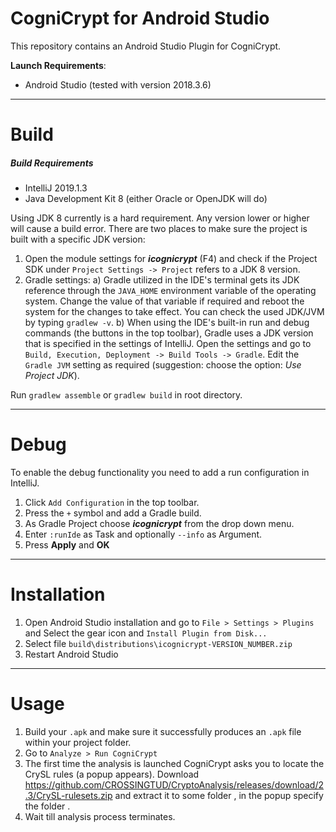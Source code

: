 # CogniCrypt for Android Studio

This repository contains an Android Studio Plugin for CogniCrypt.

**Launch Requirements**:
- Android Studio (tested with version 2018.3.6)
  
---

# Build 

##### Build Requirements
- IntelliJ  2019.1.3
- Java Development Kit 8 (either Oracle or OpenJDK will do)

Using JDK 8 currently is a hard requirement. Any version lower or higher will cause a build error. There are two places to make sure the project is built with a specific JDK version: 

1. Open the module settings for ***icognicrypt*** (F4) and check if the Project SDK under `Project Settings -> Project` refers to a JDK 8 version.
2. Gradle settings:
    a) Gradle utilized in the IDE's terminal gets its JDK reference through the `JAVA_HOME` environment variable of the operating system. Change the value of that variable if required and reboot the system for the changes to take effect. You can check the used JDK/JVM by typing `gradlew -v`.
    b) When using the IDE's built-in run and debug commands (the buttons in the top toolbar), Gradle uses a JDK version that is specified in the settings of IntelliJ. Open the settings and go to `Build, Execution, Deployment -> Build Tools -> Gradle`. Edit the `Gradle JVM` setting as required (suggestion: choose the option: *Use Project JDK*).
   
Run `gradlew assemble`  or `gradlew build` in root directory.

---

# Debug

To enable the debug functionality you need to add a run configuration in IntelliJ. 
1. Click `Add Configuration` in the top toolbar.
2. Press the `+` symbol and add a Gradle build.
3. As Gradle Project choose ***icognicrypt*** from the drop down menu.
4. Enter `:runIde` as Task and optionally `--info` as Argument.
5. Press **Apply** and **OK** 

---

# Installation

1. Open Android Studio installation and go to `File > Settings > Plugins` and Select the gear icon and `Install Plugin from Disk...`
2. Select file `build\distributions\icognicrypt-VERSION_NUMBER.zip` 
3. Restart Android Studio 

---

# Usage

1. Build your `.apk` and make sure it successfully produces an `.apk` file within your project folder.
2. Go to `Analyze > Run CogniCrypt`
3. The first time the analysis is launched CogniCrypt asks you to locate the CrySL rules (a popup appears). Download https://github.com/CROSSINGTUD/CryptoAnalysis/releases/download/2.3/CrySL-rulesets.zip and extract it to some folder <CRYSL-RULES>, in the popup specify the folder <CRYSL-RULES>.
4. Wait till analysis process terminates.